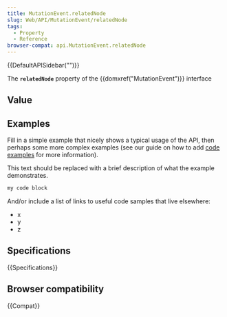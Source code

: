 ```yaml
---
title: MutationEvent.relatedNode
slug: Web/API/MutationEvent/relatedNode
tags:
  - Property
  - Reference
browser-compat: api.MutationEvent.relatedNode
---
```

{{DefaultAPISidebar("")}}

The **`relatedNode`** property of the {{domxref("MutationEvent")}} interface 

## Value



## Examples

Fill in a simple example that nicely shows a typical usage of the API, then perhaps some more complex examples (see our guide on how to add [code examples](/en-US/docs/MDN/Contribute/Structures/Code_examples) for more information).

This text should be replaced with a brief description of what the example demonstrates.

```js
my code block
```

And/or include a list of links to useful code samples that live elsewhere:

*   x
*   y
*   z

## Specifications

{{Specifications}}

## Browser compatibility

{{Compat}}



